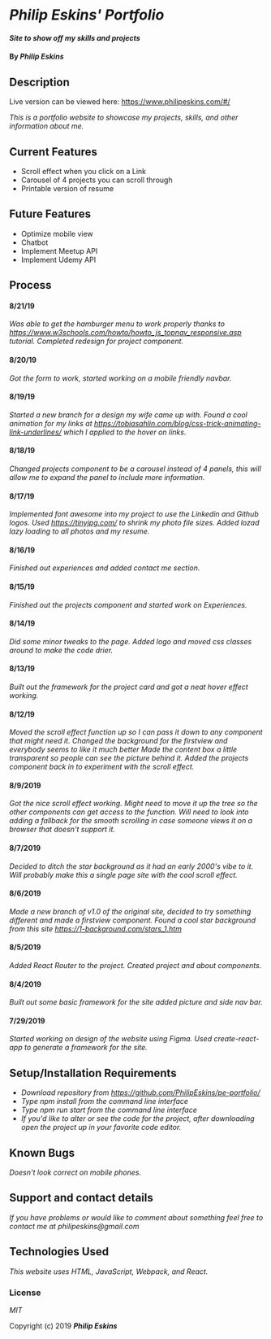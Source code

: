 # _Philip Eskins' Portfolio_

#### _Site to show off my skills and projects_

#### By _**Philip Eskins**_

## Description

Live version can be viewed here: https://www.philipeskins.com/#/

_This is a portfolio website to showcase my projects, skills, and other information about me._

## Current Features
* Scroll effect when you click on a Link
* Carousel of 4 projects you can scroll through
* Printable version of resume

## Future Features
* Optimize mobile view
* Chatbot
* Implement Meetup API
* Implement Udemy API

## Process

#### 8/21/19
_Was able to get the hamburger menu to work properly thanks to https://www.w3schools.com/howto/howto_js_topnav_responsive.asp tutorial. Completed redesign for project component._

#### 8/20/19
_Got the form to work, started working on a mobile friendly navbar._

#### 8/19/19
_Started a new branch for a design my wife came up with. Found a cool animation for my links at https://tobiasahlin.com/blog/css-trick-animating-link-underlines/ which I applied to the hover on links._

#### 8/18/19
_Changed projects component to be a carousel instead of 4 panels, this will allow me to expand the panel to include more information._

#### 8/17/19
_Implemented font awesome into my project to use the Linkedin and Github logos. Used https://tinyjpg.com/ to shrink my photo file sizes. Added lozad lazy loading to all photos and my resume._

#### 8/16/19
_Finished out experiences and added contact me section._

#### 8/15/19
_Finished out the projects component and started work on Experiences._

#### 8/14/19
_Did some minor tweaks to the page. Added logo and moved css classes around to make the code drier._

#### 8/13/19
_Built out the framework for the project card and got a neat hover effect working._

#### 8/12/19
_Moved the scroll effect function up so I can pass it down to any component that might need it. Changed the background for the firstview and everybody seems to like it much better Made the content box a little transparent so people can see the picture behind it. Added the projects component back in to experiment with the scroll effect._

#### 8/9/2019
_Got the nice scroll effect working. Might need to move it up the tree so the other components can get access to the function. Will need to look into adding a fallback for the smooth scrolling in case someone views it on a browser that doesn't support it._

#### 8/7/2019
_Decided to ditch the star background as it had an early 2000's vibe to it. Will probably make this a single page site with the cool scroll effect._

#### 8/6/2019
_Made a new branch of v1.0 of the original site, decided to try something different and made a firstview component. Found a cool star background from this site https://1-background.com/stars_1.htm_

#### 8/5/2019
_Added React Router to the project. Created project and about components._

#### 8/4/2019
_Built out some basic framework for the site added picture and side nav bar._

#### 7/29/2019
_Started working on design of the website using Figma. Used create-react-app to generate a framework for the site._


## Setup/Installation Requirements

* _Download repository from https://github.com/PhilipEskins/pe-portfolio/_
* _Type npm install from the command line interface_
* _Type npm run start from the command line interface_
* _If you'd like to alter or see the code for the project, after downloading open the project up in your favorite code editor._

## Known Bugs

_Doesn't look correct on mobile phones._

## Support and contact details

_If you have problems or would like to comment about something feel free to contact me at philipeskins@gmail.com_

## Technologies Used

_This website uses HTML, JavaScript, Webpack, and React._

### License

*MIT*

Copyright (c) 2019 **_Philip Eskins_**
